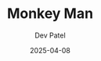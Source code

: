 ---
title: Monkey Man
subtitle: Dev Patel
year: 2024
type: Movie
tags: [{name: "Best of 2024", rank: 10}]
image: ./images/monkey-man.webp
date: 2025-04-08
link: https://www.themoviedb.org/movie/560016-monkey-man
---